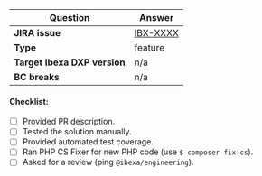 | Question                                  | Answer
| ----------------------------------------- | ------------------
| **JIRA issue**                            | [IBX-XXXX](https://issues.ibexa.co/browse/IBX-XXXX)
| **Type**                                  | feature <!-- feature/bug/improvement -->
| **Target Ibexa DXP version**              | n/a
| **BC breaks**                             | n/a

<!-- Replace this comment with Pull Request description -->

#### Checklist:

- [ ] Provided PR description.
- [ ] Tested the solution manually.
- [ ] Provided automated test coverage.
- [ ] Ran PHP CS Fixer for new PHP code (use `$ composer fix-cs`).
- [ ] Asked for a review (ping `@ibexa/engineering`).
